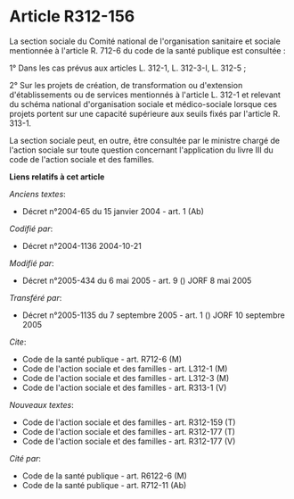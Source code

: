 # Article R312-156

La section sociale du Comité national de l'organisation sanitaire et sociale mentionnée à l'article R. 712-6 du code de la
santé publique est consultée :

1° Dans les cas prévus aux articles L. 312-1, L. 312-3-I, L. 312-5 ;

2° Sur les projets de création, de transformation ou d'extension d'établissements ou de services mentionnés à l'article L.
312-1 et relevant du schéma national d'organisation sociale et médico-sociale lorsque ces projets portent sur une capacité
supérieure aux seuils fixés par l'article R. 313-1.

La section sociale peut, en outre, être consultée par le ministre chargé de l'action sociale sur toute question concernant
l'application du livre III du code de l'action sociale et des familles.

**Liens relatifs à cet article**

_Anciens textes_:

  - Décret n°2004-65 du 15 janvier 2004 - art. 1 (Ab)

_Codifié par_:

  - Décret n°2004-1136 2004-10-21

_Modifié par_:

  - Décret n°2005-434 du 6 mai 2005 - art. 9 () JORF 8 mai 2005

_Transféré par_:

  - Décret n°2005-1135 du 7 septembre 2005 - art. 1 () JORF 10 septembre 2005

_Cite_:

  - Code de la santé publique - art. R712-6 (M)
  - Code de l'action sociale et des familles - art. L312-1 (M)
  - Code de l'action sociale et des familles - art. L312-3 (M)
  - Code de l'action sociale et des familles - art. R313-1 (V)

_Nouveaux textes_:

  - Code de l'action sociale et des familles - art. R312-159 (T)
  - Code de l'action sociale et des familles - art. R312-177 (T)
  - Code de l'action sociale et des familles - art. R312-177 (V)

_Cité par_:

  - Code de la santé publique - art. R6122-6 (M)
  - Code de la santé publique - art. R712-11 (Ab)
